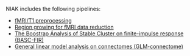 NIAK includes the following pipelines:
 * [fMRI/T1 preprocessing](pipe_preprocessing.html) 
 * [Region growing for fMRI data reduction](pipe_region_growing.html)
 * [The Boostrap Analysis of Stable Cluster on finite-impulse response (BASC-FIR)](pipe_basc_fir.html)
 * [General linear model analysis on connectomes (GLM-connectome)](pipe_glm_connectome.html)
